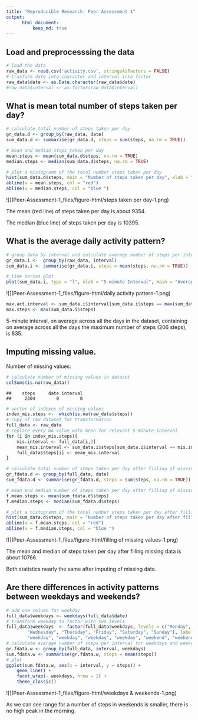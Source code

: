 ```yaml
---
title: "Reproducible Research: Peer Assessment 1"
output: 
      html_document:
          keep_md: true 
---
```




## Load and preprocesssing the data



```r
# load the data
raw_data <- read.csv('activity.csv', stringsAsFactors = FALSE)
# trasform date into character and interval into factor
raw_data$date <- as.Date.character(raw_data$date)
#raw_data$interval <- as.factor(raw_data$interval)
```

## What is mean total number of steps taken per day?

```r
# calculate total number of steps taken per day
gr_data.d <- group_by(raw_data, date)
sum_data.d <- summarise(gr_data.d, steps = sum(steps, na.rm = TRUE))

# mean and median steps taken per day
mean.steps <- mean(sum_data.d$steps, na.rm = TRUE)
median.steps <- median(sum_data.d$steps, na.rm = TRUE)

# plot a histogramm of the total number steps taken per day
hist(sum_data.d$steps, main = "Number of steps taken per day", xlab = "Steps")
abline(v = mean.steps, col = "red")
abline(v = median.steps, col = "blue ")
```

![](Peer-Assessment-1_files/figure-html/steps taken per day-1.png)<!-- -->

The mean (red line) of steps taken per day is about 9354.

The median (blue line) of steps taken per day is 10395.

## What is the average daily activity pattern?


```r
# group data by interval and calculate average number of steps per interval
gr_data.i <-  group_by(raw_data, interval)
sum_data.i <- summarise(gr_data.i, steps = mean(steps, na.rm = TRUE))

# time series plot 
plot(sum_data.i, type = "l", xlab = "5-minute Interval", main = "Average Dayly Steps per 5-minute Interval")
```

![](Peer-Assessment-1_files/figure-html/daily activity pattern-1.png)<!-- -->

```r
max.act.interval <- sum_data.i$interval[sum_data.i$steps == max(sum_data.i$steps)]
max.steps <- max(sum_data.i$steps)
```

5-minute interval, on average across all the days in the dataset, containing on average across all the days the maximum number of steps (206 steps), is 835. 

## Imputing missing value.
Number of missing values:

```r
# calculate number of missing values in dataset
colSums(is.na(raw_data))
```

```
##    steps     date interval 
##     2304        0        0
```


```r
# vector of indexes of missing values
index_mis.steps <-  which(is.na(raw_data$steps))
# copy of raw dataset for transformation
full_data <- raw_data
# replace every NA value with mean for relevant 5-minute interval
for (i in index_mis.steps){
    mis.interval <- full_data[i,3]
    mean_mis.interval <- sum_data.i$steps[sum_data.i$interval == mis.interval]
    full_data$steps[i] <- mean_mis.interval
}

# calculate total number of steps taken per day after fiiling of missing values
gr_fdata.d <- group_by(full_data, date)
sum_fdata.d <- summarise(gr_fdata.d, steps = sum(steps, na.rm = TRUE))

# mean and median number of steps taken per day after filling of missing values
f.mean.steps <- mean(sum_fdata.d$steps)
f.median.steps <- median(sum_fdata.d$steps)

# plot a histogramm of the total number steps taken per day after filling of missing values with lines showing mean and median
hist(sum_data.d$steps, main = "Number of steps taken per day after filling of missing values", xlab = "Steps")
abline(v = f.mean.steps, col = "red")
abline(v = f.median.steps, col = "blue ")
```

![](Peer-Assessment-1_files/figure-html/filling of missing values-1.png)<!-- -->

The mean and median of steps taken per day after filling missing data is about 10766.

Both statistics nearly the same after imputing of missing data.

## Are there differences in activity patterns between weekdays and weekends?

```r
# add one column for weekday
full_data$weekdays <- weekdays(full_data$date) 
# transform weekday to factor with two levels
full_data$weekdays  <- factor(full_data$weekdays, levels = c("Monday", "Tuesday",
        "Wednesday", "Thursday", "Friday", "Saturday", "Sunday"), labels = c("weekday",
        "weekday", "weekday", "weekday", "weekday", "weekend", "weekend"))
# calculate average number of steps per interval for weekdays and weekends
gr.fdata.w <- group_by(full_data, interval, weekdays)
sum.fdata.w <- summarise(gr.fdata.w, steps = mean(steps))
# plot 
ggplot(sum.fdata.w, aes(x = interval, y = steps)) +
    geom_line() +
    facet_wrap(~ weekdays, nrow = 2) +
    theme_classic()
```

![](Peer-Assessment-1_files/figure-html/weekdays & weekends-1.png)<!-- -->

As we can see range for a number of steps in weekends is smaller, there is no high peak in the morning.






